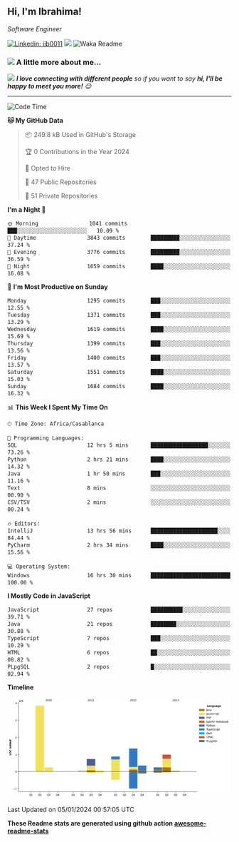 <h2>Hi, I'm Ibrahima! </h2>
<p><em>Software Engineer 
</em></p>


[![Linkedin: iib0011](https://img.shields.io/badge/-iib0011-blue?style=flat-square&logo=Linkedin&logoColor=white&link=https://www.linkedin.com/in/iib0011/)](https://www.linkedin.com/in/iib0011/)
![](https://visitor-badge.glitch.me/badge?page_id=iib0011)
![Waka Readme](https://github.com/iib0011/iib0011/workflows/Waka%20Readme/badge.svg)


### <img src="https://media.giphy.com/media/VgCDAzcKvsR6OM0uWg/giphy.gif" width="50"> A little more about me...  


<img src="https://media.giphy.com/media/LnQjpWaON8nhr21vNW/giphy.gif" width="60"> <em><b>I love connecting with different people</b> so if you want to say <b>hi, I'll be happy to meet you more!</b> 😊</em>

---
<!--START_SECTION:waka-->
![Code Time](http://img.shields.io/badge/Code%20Time-2%2C829%20hrs%2039%20mins-blue)

**🐱 My GitHub Data** 

> 📦 249.8 kB Used in GitHub's Storage 
 > 
> 🏆 0 Contributions in the Year 2024
 > 
> 💼 Opted to Hire
 > 
> 📜 47 Public Repositories 
 > 
> 🔑 51 Private Repositories 
 > 
**I'm a Night 🦉** 

```text
🌞 Morning                1041 commits        ███░░░░░░░░░░░░░░░░░░░░░░   10.09 % 
🌆 Daytime                3843 commits        █████████░░░░░░░░░░░░░░░░   37.24 % 
🌃 Evening                3776 commits        █████████░░░░░░░░░░░░░░░░   36.59 % 
🌙 Night                  1659 commits        ████░░░░░░░░░░░░░░░░░░░░░   16.08 % 
```
📅 **I'm Most Productive on Sunday** 

```text
Monday                   1295 commits        ███░░░░░░░░░░░░░░░░░░░░░░   12.55 % 
Tuesday                  1371 commits        ███░░░░░░░░░░░░░░░░░░░░░░   13.29 % 
Wednesday                1619 commits        ████░░░░░░░░░░░░░░░░░░░░░   15.69 % 
Thursday                 1399 commits        ███░░░░░░░░░░░░░░░░░░░░░░   13.56 % 
Friday                   1400 commits        ███░░░░░░░░░░░░░░░░░░░░░░   13.57 % 
Saturday                 1551 commits        ████░░░░░░░░░░░░░░░░░░░░░   15.03 % 
Sunday                   1684 commits        ████░░░░░░░░░░░░░░░░░░░░░   16.32 % 
```


📊 **This Week I Spent My Time On** 

```text
🕑︎ Time Zone: Africa/Casablanca

💬 Programming Languages: 
SQL                      12 hrs 5 mins       ██████████████████░░░░░░░   73.26 % 
Python                   2 hrs 21 mins       ████░░░░░░░░░░░░░░░░░░░░░   14.32 % 
Java                     1 hr 50 mins        ███░░░░░░░░░░░░░░░░░░░░░░   11.16 % 
Text                     8 mins              ░░░░░░░░░░░░░░░░░░░░░░░░░   00.90 % 
CSV/TSV                  2 mins              ░░░░░░░░░░░░░░░░░░░░░░░░░   00.24 % 

🔥 Editors: 
IntelliJ                 13 hrs 56 mins      █████████████████████░░░░   84.44 % 
PyCharm                  2 hrs 34 mins       ████░░░░░░░░░░░░░░░░░░░░░   15.56 % 

💻 Operating System: 
Windows                  16 hrs 30 mins      █████████████████████████   100.00 % 
```

**I Mostly Code in JavaScript** 

```text
JavaScript               27 repos            ██████████░░░░░░░░░░░░░░░   39.71 % 
Java                     21 repos            ████████░░░░░░░░░░░░░░░░░   30.88 % 
TypeScript               7 repos             ███░░░░░░░░░░░░░░░░░░░░░░   10.29 % 
HTML                     6 repos             ██░░░░░░░░░░░░░░░░░░░░░░░   08.82 % 
PLpgSQL                  2 repos             █░░░░░░░░░░░░░░░░░░░░░░░░   02.94 % 
```



**Timeline**

![Lines of Code chart](https://raw.githubusercontent.com/iib0011/iib0011/master/assets/bar_graph.png)


 Last Updated on 05/01/2024 00:57:05 UTC
<!--END_SECTION:waka-->

**These Readme stats are generated using github action [awesome-readme-stats](https://github.com/iib0011/waka-readme-stats)**
